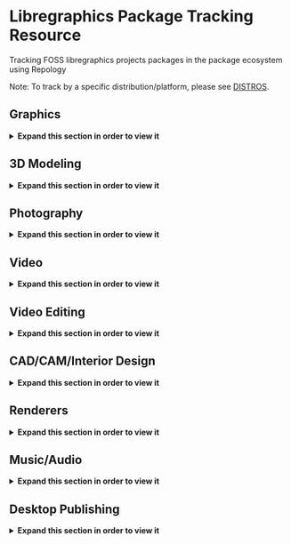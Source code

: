 # Libregraphics Package Tracking Resource
Tracking FOSS libregraphics projects packages in the package ecosystem using Repology

Note: To track by a specific distribution/platform, please see [DISTROS](DISTROS/).

<!-- Within this
comment are all the packages being tracked
## Graphics
gimp
gegl
babl
inkscape
krita
gmic
imagemagick
graphicsmagick
mypaint
azpainter
kolourpaint
synfig
opentoonz
milton
fontforge
birdfont
## 3D Modeling
blender
natron
wings3d
dust3d
djv
makehuman
## Photography
darktable
rawtherapee
luminance-hdr
entangle
photo
digikam
ufraw
photivo
photofilmstrip
hugin
hdrmerge
photoflare
pix
kphotoalbum
lightzone
stereophotoview
## Video
vlc
mpv
ffmpeg
kdenlive
pitivi
shotcut
olive-video-editor
openshot
obs-studio
flowblade
lives
gnome-subtitles
vidcutter
## CAD/CAM
freecad
librecad
sweethome3d
room-arranger
kicad
openSCAD
solvespace
openorienteering-mapper
qgis
appleseed
ospray
embree
luxcorerender
povray
yafaray
## Music
musescore
lilypond
rosegarden
mixxx
giada
portaudio
jack-audio-connection-kit
sonic-visualiser
gstreamer
zynaddsubfx
audacity
dexed-synth
gnuradio
guitarix
vcvrack
qtractor
carla,
yoshimi
fluidsynth
qsynth
rakarrack
drumgizmo
synthv1
padthv1
drumkb1
samplv1
hydrogen
snd
ardour
aubio
swami
freebirth
gsequencer
qsampler
add64
linuxsampler
lmms
tuxguitar
## Audio Plugins
lv2:gxplugins
calf
kapitonov-plugins-pack-lv2v
scribus
sk1
laidout
kodi
calibre
sigil
ninjas2
zam-plugins
-->

## Graphics
<details>
  <summary><b>Expand this section in order to view it</b></summary>
<table>
  <tr>
    <th>gimp</th>
    <th>gegl</th>
    <th>babl</th>
  </tr>
  <tr>
    <td valign="top"><a href="https://repology.org/metapackage/gimp/versions">
      <img src="https://repology.org/badge/vertical-allrepos/gimp.svg" alt="Packaging status" align="right"></a>
    </td>
    <td valign="top"><a href="https://repology.org/metapackage/gegl/versions">
      <img src="https://repology.org/badge/vertical-allrepos/gegl.svg" alt="Packaging status" align="right"></a>
    </td>
    <td valign="top"><a href="https://repology.org/metapackage/babl/versions">
      <img src="https://repology.org/badge/vertical-allrepos/babl.svg" alt="Packaging status" align="right"></a>
    </td>
  </tr>
</table>

<table>
  <tr>
    <th>inkscape</th>
    <th>krita</th>
    <th>gmic</th>
  </tr>
  <tr>
    <td valign="top"><a href="https://repology.org/metapackage/inkscape/versions">
      <img src="https://repology.org/badge/vertical-allrepos/inkscape.svg" alt="Packaging status" align="right"></a>
    </td>
    <td valign="top"><a href="https://repology.org/metapackage/krita/versions">
      <img src="https://repology.org/badge/vertical-allrepos/krita.svg" alt="Packaging status" align="right"></a>
    </td>
    <td valign="top"><a href="https://repology.org/metapackage/gmic/versions">
      <img src="https://repology.org/badge/vertical-allrepos/gmic.svg" alt="Packaging status" align="right"></a>
    </td>    
  </tr>
</table>

<table>
  <tr>
    <th>imagemagick</th>
    <th>graphicsmagick</th>
  </tr>
  <tr>
    <td valign="top"><a href="https://repology.org/metapackage/imagemagick/versions">
      <img src="https://repology.org/badge/vertical-allrepos/imagemagick.svg" alt="Packaging status" align="right"></a>
    <td valign="top"><a href="https://repology.org/metapackage/graphicsmagick/versions">
      <img src="https://repology.org/badge/vertical-allrepos/graphicsmagick.svg" alt="Packaging status" align="right"></a>
</table>


<table>
  <tr>
    <th>mypaint</th>
    <th>azpainter</th>
    <th>kolourpaint</th>    
  </tr>
  <tr>
    <td valign="top"><a href="https://repology.org/metapackage/mypaint/versions">
      <img src="https://repology.org/badge/vertical-allrepos/mypaint.svg" alt="Packaging status" align="right"></a>
    </td>
    <td valign="top"><a href="https://repology.org/metapackage/azpainter/versions">
      <img src="https://repology.org/badge/vertical-allrepos/azpainter.svg" alt="Packaging status" align="right"></a>
    </td>
    <td valign="top"><a href="https://repology.org/metapackage/kolourpaint/versions">
      <img src="https://repology.org/badge/vertical-allrepos/kolourpaint.svg" alt="Packaging status" align="right"></a>
    </td>
  </tr>
</table>

<table>
  <tr>
    <th>synfig</th>
    <th>opentoonz</th>
    <th>milton</th>
  </tr>
  <tr>
    <td valign="top"><a href="https://repology.org/metapackage/synfig/versions">
      <img src="https://repology.org/badge/vertical-allrepos/synfig.svg" alt="Packaging status" align="right"></a>
    <td valign="top"><a href="https://repology.org/metapackage/opentoonz/versions">
      <img src="https://repology.org/badge/vertical-allrepos/opentoonz.svg" alt="Packaging status" align="right"></a>
    </td>
    <td valign="top"><a href="https://repology.org/metapackage/milton/versions">
      <img src="https://repology.org/badge/vertical-allrepos/milton.svg" alt="Packaging status" align="right"></a>
    </td>
</table>


<table>
  <tr>
    <th>fontforge</th>
    <th>birdfont</th>
  </tr>
  <tr>
    <td valign="top"><a href="https://repology.org/metapackage/fontforge/versions">
      <img src="https://repology.org/badge/vertical-allrepos/fontforge.svg" alt="Packaging status" align="right"></a>
    </td>
    <td valign="top"><a href="https://repology.org/metapackage/birdfont/versions">
      <img src="https://repology.org/badge/vertical-allrepos/birdfont.svg" alt="Packaging status" align="right"></a>
    </td>
</table>


</details>

## 3D Modeling
<details>
  <summary><b>Expand this section in order to view it</b></summary>
<table>
  <tr>
    <th>blender</th>
    <th>natron</th>
    <th>wings3d</th>
  </tr>
  <tr>
    <td valign="top"><a href="https://repology.org/metapackage/blender/versions">
      <img src="https://repology.org/badge/vertical-allrepos/blender.svg" alt="Packaging status" align="right"></a>
    </td>
    <td valign="top"><a href="https://repology.org/metapackage/natron/versions">
      <img src="https://repology.org/badge/vertical-allrepos/natron.svg" alt="Packaging status" align="right"></a>
    </td>
    <td valign="top"><a href="https://repology.org/metapackage/wings3d/versions">
      <img src="https://repology.org/badge/vertical-allrepos/wings3d.svg" alt="Packaging status" align="right"></a>
    </td>
  </tr>
</table>
  
<table>
  <tr>
    <th>dust3d</th>
    <th>djv</th>
    <th>makehuman</th>
  </tr>
  <tr>
    <td valign="top"><a href="https://repology.org/metapackage/dust3d/versions">
      <img src="https://repology.org/badge/vertical-allrepos/dust3d.svg" alt="Packaging status" align="right"></a>
    </td>
    <td valign="top"><a href="https://repology.org/metapackage/djv/versions">
      <img src="https://repology.org/badge/vertical-allrepos/djv.svg" alt="Packaging status" align="right"></a>
    </td>
    <td valign="top"><a href="https://repology.org/metapackage/makehuman/versions">
      <img src="https://repology.org/badge/vertical-allrepos/makehuman.svg" alt="Packaging status" align="right"></a>
    </td>
  </tr>
</table>
  
  
</details>

## Photography
<details>
  <summary><b>Expand this section in order to view it</b></summary>
<table>
  <tr>
    <th>darktable</th>
    <th>rawtherapee</th>
    <th>luminance-hdr</th>
  </tr>
  <tr>
    <td valign="top"><a href="https://repology.org/metapackage/darktable/versions">
      <img src="https://repology.org/badge/vertical-allrepos/darktable.svg" alt="Packaging status" align="right"></a>
    </td>
    <td valign="top"><a href="https://repology.org/metapackage/rawtherapee/versions">
      <img src="https://repology.org/badge/vertical-allrepos/rawtherapee.svg" alt="Packaging status" align="right"></a>
    </td>
    <td valign="top"><a href="https://repology.org/metapackage/luminance-hdr/versions">
      <img src="https://repology.org/badge/vertical-allrepos/luminance-hdr.svg" alt="Packaging status" align="right"></a>
    </td>
  </tr>
</table>

<table>
  <tr>
    <th>entangle</th>
    <th>photoflow</th>
    <th>digikam</th>
  </tr>
  <tr>
    <td valign="top"><a href="https://repology.org/metapackage/entangle/versions">
      <img src="https://repology.org/badge/vertical-allrepos/entangle.svg" alt="Packaging status" align="right"></a>
    </td>
    <td valign="top"><a href="https://repology.org/metapackage/photoflow/versions">
      <img src="https://repology.org/badge/vertical-allrepos/photoflow.svg" alt="Packaging status" align="right"></a>
    </td>
    <td valign="top"><a href="https://repology.org/metapackage/digikam/versions">
      <img src="https://repology.org/badge/vertical-allrepos/digikam.svg" alt="Packaging status" align="right"></a>
    </td>
  </tr>
</table>

<table>
  <tr>
    <th>ufraw</th>
    <th>photivo</th>
    <th>photofilmstrip</th>
  </tr>
  <tr>
    <td valign="top"><a href="https://repology.org/metapackage/ufraw/versions">
      <img src="https://repology.org/badge/vertical-allrepos/ufraw.svg" alt="Packaging status" align="right"></a>
    </td>
    <td valign="top"><a href="https://repology.org/metapackage/photivo/versions">
      <img src="https://repology.org/badge/vertical-allrepos/photivo.svg" alt="Packaging status" align="right"></a>
    </td>
    <td valign="top"><a href="https://repology.org/metapackage/photofilmstrip/versions">
      <img src="https://repology.org/badge/vertical-allrepos/photofilmstrip.svg" alt="Packaging status" align="right"></a>
    </td>
  </tr>
</table>


<table>
  <tr>
    <th>hugin</th>
    <th>hdrmerge</th>
    <th>photoflare</th>
  </tr>
  <tr>
    <td valign="top"><a href="https://repology.org/metapackage/hugin/versions">
      <img src="https://repology.org/badge/vertical-allrepos/hugin.svg" alt="Packaging status" align="right"></a>
    </td>
    <td valign="top"><a href="https://repology.org/metapackage/hdrmerge/versions">
      <img src="https://repology.org/badge/vertical-allrepos/hdrmerge.svg" alt="Packaging status" align="right"></a>
    </td>
    <td valign="top"><a href="https://repology.org/metapackage/photoflare/versions">
      <img src="https://repology.org/badge/vertical-allrepos/photoflare.svg" alt="Packaging status" align="right"></a>
    </td>
  </tr>
</table>

<table>
  <tr>
    <th>pix</th>
    <th>kphotoalbum</th>
    <th>lightzone</th>
  </tr>
  <tr>
    <td valign="top"><a href="https://repology.org/metapackage/pix/versions">
      <img src="https://repology.org/badge/vertical-allrepos/pix.svg" alt="Packaging status" align="right"></a>
    </td>
    <td valign="top"><a href="https://repology.org/metapackage/kphotoalbum/versions">
      <img src="https://repology.org/badge/vertical-allrepos/kphotoalbum.svg" alt="Packaging status" align="right"></a>
    </td>
    <td valign="top"><a href="https://repology.org/metapackage/lightzone/versions">
      <img src="https://repology.org/badge/vertical-allrepos/lightzone.svg" alt="Packaging status" align="right"></a>
    </td>
  </tr>
</table>

<table>
  <tr>
    <th>stereophotoview</th>
  </tr>
  <tr>
    <td valign="top"><a href="https://repology.org/metapackage/stereophotoview/versions">
      <img src="https://repology.org/badge/vertical-allrepos/stereophotoview.svg" alt="Packaging status" align="right"></a>
    </td>
  </tr>
</table>

</details>

## Video
<details>
  <summary><b>Expand this section in order to view it</b></summary>
<table>
  <tr>
    <th>vlc</th>
    <th>mpv</th>
    <th>ffmpeg</th>
  </tr>
  <tr>
    <td valign="top"><a href="https://repology.org/metapackage/vlc/versions">
      <img src="https://repology.org/badge/vertical-allrepos/vlc.svg" alt="Packaging status" align="right"></a>
    </td>
    <td valign="top"><a href="https://repology.org/metapackage/mpv/versions">
      <img src="https://repology.org/badge/vertical-allrepos/mpv.svg" alt="Packaging status" align="right"></a>
    </td>
    <td valign="top"><a href="https://repology.org/metapackage/ffmpeg/versions">
      <img src="https://repology.org/badge/vertical-allrepos/ffmpeg.svg" alt="Packaging status" align="right"></a>
    </td>
  </tr>
</table>

<table>
  <tr>
    <th>kodi</th>
    <th>handbrake</th>
  </tr>
  <tr>
    <td valign="top"><a href="https://repology.org/metapackage/kodi/versions">
      <img src="https://repology.org/badge/vertical-allrepos/kodi.svg" alt="Packaging status" align="right"></a>
    </td>
    <td valign="top"><a href="https://repology.org/metapackage/handbrake/versions">
      <img src="https://repology.org/badge/vertical-allrepos/handbrake.svg" alt="Packaging status" align="right"></a>
    </td>
  </tr>
</table>
</details>



## Video Editing
<details>
  <summary><b>Expand this section in order to view it</b></summary>
<table>
  <tr>
    <th>kdenlive</th>
    <th>pitivi</th>
    <th>shotcut</th>
  </tr>
  <tr>
    <td valign="top"><a href="https://repology.org/metapackage/kdenlive/versions">
      <img src="https://repology.org/badge/vertical-allrepos/kdenlive.svg" alt="Packaging status" align="right"></a>
    </td>
    <td valign="top"><a href="https://repology.org/metapackage/pitivi/versions">
      <img src="https://repology.org/badge/vertical-allrepos/pitivi.svg" alt="Packaging status" align="right"></a>
    </td>
    <td valign="top"><a href="https://repology.org/metapackage/shotcut/versions">
      <img src="https://repology.org/badge/vertical-allrepos/shotcut.svg" alt="Packaging status" align="right"></a>
    </td>
  </tr>
</table>

<table>
  <tr>
    <th>olive-video-editor</th>
    <th>openshot</th>
    <th>obs-studio</th>
  </tr>
  <tr>
    <td valign="top"><a href="https://repology.org/metapackage/olive-video-editor/versions">
    <img src="https://repology.org/badge/vertical-allrepos/olive-video-editor.svg" alt="Packaging status" align="right"></a>
    </td>
    <td valign="top"><a href="https://repology.org/metapackage/openshot/versions">
      <img src="https://repology.org/badge/vertical-allrepos/openshot.svg" alt="Packaging status" align="right"></a>
    </td>
    <td valign="top"><a href="https://repology.org/metapackage/obs-studio/versions">
      <img src="https://repology.org/badge/vertical-allrepos/obs-studio.svg" alt="Packaging status" align="right"></a>
    </td>
  </tr>
</table>

<table>
  <tr>
    <th>flowblade</th>
    <th>lives</th>
    <th>gnome-subtitles</th>
  </tr>
  <tr>
    <td valign="top"><a href="https://repology.org/metapackage/flowblade/versions">
      <img src="https://repology.org/badge/vertical-allrepos/flowblade.svg" alt="Packaging status" align="right"></a>
    </td>
    <td valign="top"><a href="https://repology.org/metapackage/lives/versions">
      <img src="https://repology.org/badge/vertical-allrepos/lives.svg" alt="Packaging status" align="right"></a>
    </td>
    <td valign="top"><a href="https://repology.org/metapackage/gnome-subtitles/versions">
      <img src="https://repology.org/badge/vertical-allrepos/gnome-subtitles.svg" alt="Packaging status" align="right"></a>
    </td>
  </tr>
</table>

<table>
  <tr>
    <th>vidcutter</th>
  </tr>
  <tr>
    <td valign="top"><a href="https://repology.org/metapackage/vidcutter/versions">
      <img src="https://repology.org/badge/vertical-allrepos/vidcutter.svg" alt="Packaging status" align="right"></a>
    </td>
  </tr>
</table>
</details>


## CAD/CAM/Interior Design
<details>
  <summary><b>Expand this section in order to view it</b></summary>
<table>
  <tr>
    <th>freecad</th>
    <th>librecad</th>
    <th>sweethome3d</th>
  </tr>
  <tr>
    <td valign="top"><a href="https://repology.org/metapackage/freecad/versions">
      <img src="https://repology.org/badge/vertical-allrepos/freecad.svg" alt="Packaging status" align="right"></a>
    </td>
    <td valign="top"><a href="https://repology.org/metapackage/librecad/versions">
      <img src="https://repology.org/badge/vertical-allrepos/librecad.svg" alt="Packaging status" align="right"></a>
    </td>
    <td valign="top"><a href="https://repology.org/metapackage/sweethome3d/versions">
      <img src="https://repology.org/badge/vertical-allrepos/sweethome3d.svg" alt="Packaging status" align="right"></a>
    </td>
  </tr>
</table>
  
<table>
  <tr>
    <th>room-arranger</th>
    <th>kicad</th>
    <th>openSCAD</th>
  </tr>
  <tr>
    <td valign="top"><a href="https://repology.org/metapackage/room-arranger/versions">
      <img src="https://repology.org/badge/vertical-allrepos/room-arranger.svg" alt="Packaging status" align="right"></a>
    </td>
    <td valign="top"><a href="https://repology.org/metapackage/kicad/versions">
      <img src="https://repology.org/badge/vertical-allrepos/kicad.svg" alt="Packaging status" align="right"></a>
    </td>
    <td valign="top"><a href="https://repology.org/metapackage/openscad/versions">
      <img src="https://repology.org/badge/vertical-allrepos/openscad.svg" alt="Packaging status" align="right"></a>
    </td>
  </tr>
</table>  

<table>
  <tr>
    <th>solvespace</th>
    <th>openorienteering-mapper</th>
    <th>qgis</th>
  </tr>
  <tr>
    <td valign="top"><a href="https://repology.org/metapackage/solvespace/versions">
      <img src="https://repology.org/badge/vertical-allrepos/solvespace.svg" alt="Packaging status" align="right"></a>
    </td>
    <td valign="top"><a href="https://repology.org/metapackage/openorienteering-mapper/versions">
      <img src="https://repology.org/badge/vertical-allrepos/openorienteering-mapper.svg" alt="Packaging status" align="right"></a>
    <td valign="top"><a href="https://repology.org/metapackage/qgis/versions">
      <img src="https://repology.org/badge/vertical-allrepos/qgis.svg" alt="Packaging status" align="right"></a>
    </td>
  </tr>
</table>  
</details>

## Renderers
<details>
  <summary><b>Expand this section in order to view it</b></summary>
<table>
  <tr>
    <th>appleseed</th>
    <th>ospray</th>
    <th>povray</th>
  </tr>
  <tr>
    <td valign="top"><a href="https://repology.org/metapackage/appleseed/versions">
      <img src="https://repology.org/badge/vertical-allrepos/appleseed.svg" alt="Packaging status" align="right"></a>
    </td>
    <td valign="top"><a href="https://repology.org/metapackage/ospray/versions">
      <img src="https://repology.org/badge/vertical-allrepos/ospray.svg" alt="Packaging status" align="right"></a>
    </td>
    <td valign="top"><a href="https://repology.org/metapackage/povray/versions">
      <img src="https://repology.org/badge/vertical-allrepos/povray.svg" alt="Packaging status" align="right"></a>
    </td>
  </tr>
</table>

<table>
  <tr>
    <th>luxcorerender</th>
    <th>embree</th>
    <th>yafaray</th>
  </tr>
  <tr>
    <td valign="top"><a href="https://repology.org/metapackage/luxcorerender/versions">
      <img src="https://repology.org/badge/vertical-allrepos/luxcorerender.svg" alt="Packaging status" align="right"></a>
    </td>
    <td valign="top"><a href="https://repology.org/metapackage/embree/versions">
      <img src="https://repology.org/badge/vertical-allrepos/embree.svg" alt="Packaging status" align="right"></a>
    </td>
    <td valign="top"><a href="https://repology.org/metapackage/yafaray/versions">
      <img src="https://repology.org/badge/vertical-allrepos/yafaray.svg" alt="Packaging status" align="right"></a>
    </td>
  </tr>
</table>
</details>



## Music/Audio
<details>
  <summary><b>Expand this section in order to view it</b></summary>
<table>
  <tr>
    <th>musescore</th>
    <th>lilypond</th>
    <th>rosegarden</th>
  </tr>
  <tr>
    <td valign="top"><a href="https://repology.org/metapackage/musescore/versions">
      <img src="https://repology.org/badge/vertical-allrepos/musescore.svg" alt="Packaging status" align="right"></a>
    </td>
    <td valign="top"><a href="https://repology.org/metapackage/lilypond/versions">
      <img src="https://repology.org/badge/vertical-allrepos/lilypond.svg" alt="Packaging status" align="right"></a>
    </td>
    <td valign="top"><a href="https://repology.org/metapackage/rosegarden/versions">
      <img src="https://repology.org/badge/vertical-allrepos/rosegarden.svg" alt="Packaging status" align="right"></a>
    </td>
  </tr>
</table>

<table>
  <tr>
    <th>mixxx</th>
    <th>giada</th>
    <th>hydrogen</th>
  </tr>
  <tr>
    <td valign="top"><a href="https://repology.org/metapackage/mixxx/versions">
      <img src="https://repology.org/badge/vertical-allrepos/mixxx.svg" alt="Packaging status" align="right"></a>
    </td>
    <td valign="top"><a href="https://repology.org/metapackage/giada/versions">
      <img src="https://repology.org/badge/vertical-allrepos/giada.svg" alt="Packaging status" align="right"></a>
    </td>
    <td valign="top"><a href="https://repology.org/metapackage/hydrogen/versions">
      <img src="https://repology.org/badge/vertical-allrepos/hydrogen.svg" alt="Packaging status" align="right"></a>
    </td>
  </tr>
</table>

<table>
  <tr>
    <th>portaudio</th>
    <th>jack-audio-connection-kit</th>
    <th>sonic-visualiser</th>
  </tr>
  <tr>
    <td valign="top"><a href="https://repology.org/metapackage/portaudio/versions">
      <img src="https://repology.org/badge/vertical-allrepos/portaudio.svg" alt="Packaging status" align="right"></a>
    </td>
    <td valign="top"><a href="https://repology.org/metapackage/jack-audio-connection-kit/versions">
      <img src="https://repology.org/badge/vertical-allrepos/jack-audio-connection-kit.svg" alt="Packaging status" align="right"></a>
    </td>
    <td valign="top"><a href="https://repology.org/metapackage/sonic-visualiser/versions">
      <img src="https://repology.org/badge/vertical-allrepos/sonic-visualiser.svg" alt="Packaging status" align="right"></a>
    </td>
  </tr>
</table>

<table>
  <tr>
    <th>gstreamer</th>
    <th>zynaddsubfx</th>
    <th>audacity</th>
  </tr>
  <tr>
    <td valign="top"><a href="https://repology.org/metapackage/gstreamer/versions">
      <img src="https://repology.org/badge/vertical-allrepos/gstreamer.svg" alt="Packaging status" align="right"></a>
    </td>
    <td valign="top"><a href="https://repology.org/metapackage/zynaddsubfx/versions">
      <img src="https://repology.org/badge/vertical-allrepos/zynaddsubfx.svg" alt="Packaging status" align="right"></a>
    </td>
    <td valign="top"><a href="https://repology.org/metapackage/audacity/versions">
      <img src="https://repology.org/badge/vertical-allrepos/audacity.svg" alt="Packaging status" align="right"></a>
    </td>
  </tr>
</table>

<table>
  <tr>
    <th>yoshimi</th>
    <th>fluidsynth</th>
    <th>qsynth</th>
    <th>rakarrack</th>
  </tr>
  <tr>
    <td valign="top"><a href="https://repology.org/metapackage/yoshimi/versions">
      <img src="https://repology.org/badge/vertical-allrepos/yoshimi.svg" alt="Packaging status" align="right"></a>
    </td>
    <td valign="top"><a href="https://repology.org/metapackage/fluidsynth/versions">
      <img src="https://repology.org/badge/vertical-allrepos/fluidsynth.svg" alt="Packaging status" align="right"></a>
    </td>
    <td valign="top"><a href="https://repology.org/metapackage/qsynth/versions">
      <img src="https://repology.org/badge/vertical-allrepos/qsynth.svg" alt="Packaging status" align="right"></a>
    </td>
    <td valign="top"><a href="https://repology.org/metapackage/rakarrack/versions">
      <img src="https://repology.org/badge/vertical-allrepos/rakarrack.svg" alt="Packaging status" align="right"></a>
    </td>
  </tr>
</table>

<table>
  <tr>
    <th>dexed-synth</th>
    <th>vcvrack</th>
  </tr>
  <tr>
    <td valign="top"><a href="https://repology.org/metapackage/dexed-synth/versions">
      <img src="https://repology.org/badge/vertical-allrepos/dexed-synth.svg" alt="Packaging status" align="right"></a>
    </td>
    <td valign="top"><a href="https://repology.org/metapackage/vcvrack/versions">
      <img src="https://repology.org/badge/vertical-allrepos/vcvrack.svg" alt="Packaging status" align="right"></a>
    </td>
  </tr>
</table>

<table>
  <tr>
    <th>gnuradio</th>
    <th>guitarix</th>
  </tr>
  <tr>
    <td valign="top"><a href="https://repology.org/metapackage/gnuradio/versions">
      <img src="https://repology.org/badge/vertical-allrepos/gnuradio.svg" alt="Packaging status" align="right"></a>
    </td>
    <td valign="top"><a href="https://repology.org/metapackage/guitarix/versions">
      <img src="https://repology.org/badge/vertical-allrepos/guitarix.svg" alt="Packaging status" align="right"></a>
    </td>
  </tr>
</table>

<table>
  <tr>
    <th>qtractor</th>
    <th>carla</th>
    <th>drumgizmo</th>
  </tr>
  <tr>
    <td valign="top"><a href="https://repology.org/metapackage/qtractor/versions">
      <img src="https://repology.org/badge/vertical-allrepos/qtractor.svg" alt="Packaging status" align="right"></a>
    </td>
    <td valign="top"><a href="https://repology.org/metapackage/carla/versions">
      <img src="https://repology.org/badge/vertical-allrepos/carla.svg" alt="Packaging status" align="right"></a>
    </td>
    <td valign="top"><a href="https://repology.org/metapackage/drumgizmo/versions">
      <img src="https://repology.org/badge/vertical-allrepos/drumgizmo.svg" alt="Packaging status" align="right"></a>
    </td>
  </tr>
</table>

<table>
  <tr>
    <th>synthv1</th>
    <th>padthv1</th>
    <th>drumkv1</th>
    <th>samplv1</th>
  </tr>
  <tr>
    <td valign="top"><a href="https://repology.org/metapackage/synthv1/versions">
      <img src="https://repology.org/badge/vertical-allrepos/synthv1.svg" alt="Packaging status" align="right"></a>
    </td>
    <td valign="top"><a href="https://repology.org/metapackage/padthv1/versions">
      <img src="https://repology.org/badge/vertical-allrepos/padthv1.svg" alt="Packaging status" align="right"></a>
    </td>
    <td valign="top"><a href="https://repology.org/metapackage/drumkv1/versions">
      <img src="https://repology.org/badge/vertical-allrepos/drumkv1.svg" alt="Packaging status" align="right"></a>
    </td>
    <td valign="top"><a href="https://repology.org/metapackage/samplv1/versions">
      <img src="https://repology.org/badge/vertical-allrepos/samplv1.svg" alt="Packaging status" align="right"></a>
    </td>
  </tr>
</table>

<table>
  <tr>
    <th>snd</th>
    <th>ardour</th>
    <th>swami</th>
  </tr>
  <tr>
    <td valign="top"><a href="https://repology.org/metapackage/snd/versions">
      <img src="https://repology.org/badge/vertical-allrepos/snd.svg" alt="Packaging status" align="right"></a>
    </td>
    <td valign="top"><a href="https://repology.org/metapackage/ardour/versions">
      <img src="https://repology.org/badge/vertical-allrepos/ardour.svg" alt="Packaging status" align="right"></a>
    </td>
    <td valign="top"><a href="https://repology.org/metapackage/swami/versions">
      <img src="https://repology.org/badge/vertical-allrepos/swami.svg" alt="Packaging status" align="right"></a>
    </td>
  </tr>
</table>


<table>
  <tr>
    <th>gsequencer</th>
    <th>qsampler</th>
    <th>aubio</th>
  </tr>
  <tr>
    <td valign="top"><a href="https://repology.org/metapackage/gsequencer/versions">
      <img src="https://repology.org/badge/vertical-allrepos/gsequencer.svg" alt="Packaging status" align="right"></a>
    </td>
    <td valign="top"><a href="https://repology.org/metapackage/qsampler/versions">
      <img src="https://repology.org/badge/vertical-allrepos/qsampler.svg" alt="Packaging status" align="right"></a>
    </td>
    <td valign="top"><a href="https://repology.org/metapackage/aubio/versions">
      <img src="https://repology.org/badge/vertical-allrepos/aubio.svg" alt="Packaging status" align="right"></a>
    </td>
  </tr>
</table>


<table>
  <tr>
    <th>freebirth</th>
    <th>add64</th>
    <th>linuxsampler</th>
  </tr>
  <tr>
    <td valign="top"><a href="https://repology.org/metapackage/freebirth/versions">
      <img src="https://repology.org/badge/vertical-allrepos/freebirth.svg" alt="Packaging status" align="right"></a>
    </td>
    <td valign="top"><a href="https://repology.org/metapackage/add64/versions">
      <img src="https://repology.org/badge/vertical-allrepos/add64.svg" alt="Packaging status" align="right"></a>
    </td>
    <td valign="top"><a href="https://repology.org/metapackage/linuxsampler/versions">
      <img src="https://repology.org/badge/vertical-allrepos/linuxsampler.svg" alt="Packaging status" align="right"></a>
    </td>
</table>

<table>
  <tr>
    <th>helio-workstation</th>
    <th>lmms</th>
    <th>tuxguitar</th>
  </tr>
  <tr>
    <td valign="top"><a href="https://repology.org/metapackage/helio-workstation/versions">
      <img src="https://repology.org/badge/vertical-allrepos/helio-workstation.svg" alt="Packaging status" align="right"></a>
    </td>
    <td valign="top"><a href="https://repology.org/metapackage/lmms/versions">
      <img src="https://repology.org/badge/vertical-allrepos/lmms.svg" alt="Packaging status" align="right"></a>
    </td>
    <td valign="top"><a href="https://repology.org/metapackage/tuxguitar/versions">
      <img src="https://repology.org/badge/vertical-allrepos/tuxguitar.svg" alt="Packaging status" align="right"></a>
    </td>
</table>

<table>
  <tr>
    <th>audacious</th>
  </tr>
  <tr>
    <td valign="top"><a href="https://repology.org/metapackage/audacious/versions">
      <img src="https://repology.org/badge/vertical-allrepos/audacious.svg" alt="Packaging status" align="right"></a>
    </td>
</table>

## Audio plugins
<table>
  <tr>
    <th>lv2:gxplugins</th>
    <th>calf</th>
    <th>kapitonov-plugins-pack-lv2</th>
  </tr>
  <tr>
    <td valign="top"><a href="https://repology.org/metapackage/lv2:gxplugins/versions">
      <img src="https://repology.org/badge/vertical-allrepos/lv2:gxplugins.svg" alt="Packaging status" align="right"></a>
    </td>
    <td valign="top"><a href="https://repology.org/metapackage/calf/versions">
      <img src="https://repology.org/badge/vertical-allrepos/calf.svg" alt="Packaging status" align="right"></a>
    <td valign="top"><a href="https://repology.org/metapackage/kapitonov-plugins-pack-lv2/versions">
      <img src="https://repology.org/badge/vertical-allrepos/kapitonov-plugins-pack-lv2.svg" alt="Packaging status" align="right"></a>
    </td>
  </tr>
</table>

<table>
  <tr>
    <th>ninjas2</th>
    <th>zam-plugins</th>
  </tr>
  <tr>
    <td valign="top"><a href="https://repology.org/metapackage/ninjas2/versions">
      <img src="https://repology.org/badge/vertical-allrepos/ninjas2.svg" alt="Packaging status" align="right"></a>
    </td>
    <td valign="top"><a href="https://repology.org/metapackage/zam-plugins/versions">
      <img src="https://repology.org/badge/vertical-allrepos/zamp-plugins.svg" alt="Packaging status" align="right"></a>
    </td>
  </tr>
</table>

</details>

## Desktop Publishing
<details>
  <summary><b>Expand this section in order to view it</b></summary>
<table>
  <tr>
    <th>scribus</th>
    <th>sk1</th>
    <th>laidout</th>
  </tr>
  <tr>
    <td valign="top"><a href="https://repology.org/metapackage/scribus/versions">
      <img src="https://repology.org/badge/vertical-allrepos/scribus.svg" alt="Packaging status" align="right"></a>
    </td>
    <td valign="top"><a href="https://repology.org/metapackage/sk1/versions">
      <img src="https://repology.org/badge/vertical-allrepos/sk1.svg" alt="Packaging status" align="right"></a>
    </td>
    <td valign="top"><a href="https://repology.org/metapackage/laidout/versions">
      <img src="https://repology.org/badge/vertical-allrepos/laidout.svg" alt="Packaging status" align="right"></a>
    </td>
  </tr>
</table>

<table>
  <tr>
    <th>calibre</th>
    <th>sigil</th>
  </tr>
  <tr>
    <td valign="top"><a href="https://repology.org/metapackage/calibre/versions">
      <img src="https://repology.org/badge/vertical-allrepos/calibre.svg" alt="Packaging status" align="right"></a>
    </td>
    <td valign="top"><a href="https://repology.org/metapackage/sigil/versions">
      <img src="https://repology.org/badge/vertical-allrepos/sigil.svg" alt="Packaging status" align="right"></a>
    </td>
  </tr>
</table>
